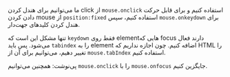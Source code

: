 
ما می‌توانیم برای هندل کردن click از `mouse.onclick` استفاده کنیم و برای قابل حرکت دادن کردن mouse از `position:fixed` استفاده کنیم، سپس `mouse.onkeydown` برای هندل کردن کلید‌های جهت‌دار.

تنها مشکل این است که `keydown` فقط روی elementهایی که focus دارند فعال می‌شود. پس باید `tabindex` را به element اضافه کنیم. چون اجازه نداریم که HTML را تغییر دهیم، می‌توانیم برای آن از `mouse.tabIndex` استفاده کنیم.

پی‌نوشت: همچنین می‌توانیم `mouse.onclick` را با `mouse.onfocus` جایگزین کنیم.
